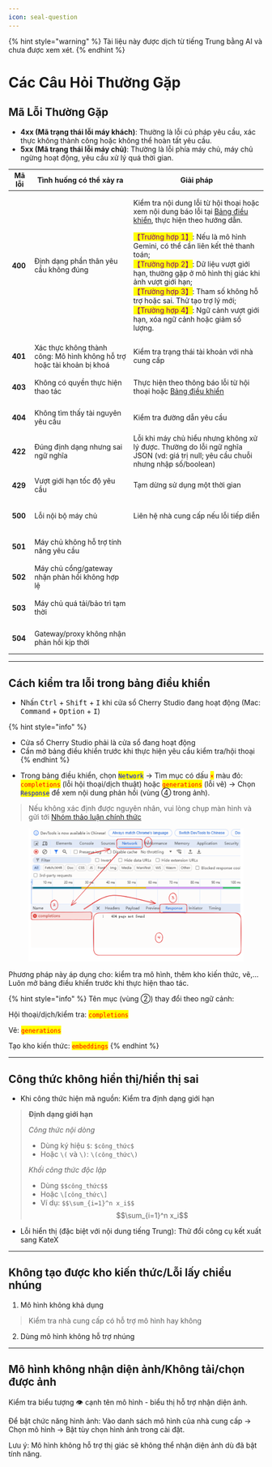 ```yaml
---
icon: seal-question
---
```


{% hint style="warning" %}
Tài liệu này được dịch từ tiếng Trung bằng AI và chưa được xem xét.
{% endhint %}

# Các Câu Hỏi Thường Gặp

## Mã Lỗi Thường Gặp

* **4xx (Mã trạng thái lỗi máy khách)**: Thường là lỗi cú pháp yêu cầu, xác thực không thành công hoặc không thể hoàn tất yêu cầu.
* **5xx (Mã trạng thái lỗi máy chủ)**: Thường là lỗi phía máy chủ, máy chủ ngừng hoạt động, yêu cầu xử lý quá thời gian.

| Mã lỗi        | Tình huống có thể xảy ra                                        | Giải pháp                                                                                                                                                                                                                                                                                                                                                                                                                           |
| ------------- | --------------------------------------------------------------- | ----------------------------------------------------------------------------------------------------------------------------------------------------------------------------------------------------------------------------------------------------------------------------------------------------------------------------------------------------------------------------------------------------------------------------------- |
| <h4>400</h4> | Định dạng phần thân yêu cầu không đúng                           | <p>Kiểm tra nội dung lỗi từ hội thoại hoặc xem nội dung báo lỗi tại <a href="questions.md#kong-zhi-tai-bao-cuo-cha-kan-fang-fa">Bảng điều khiển</a>, thực hiện theo hướng dẫn.</p><p><mark style="color:purple;">【Trường hợp 1】</mark>: Nếu là mô hình Gemini, có thể cần liên kết thẻ thanh toán;<br><mark style="color:purple;">【Trường hợp 2】</mark>: Dữ liệu vượt giới hạn, thường gặp ở mô hình thị giác khi ảnh vượt giới hạn;<br><mark style="color:purple;">【Trường hợp 3】</mark>: Tham số không hỗ trợ hoặc sai. Thử tạo trợ lý mới;<br><mark style="color:purple;">【Trường hợp 4】</mark>: Ngữ cảnh vượt giới hạn, xóa ngữ cảnh hoặc giảm số lượng.</p> |
| <h4>401</h4> | Xác thực không thành công: Mô hình không hỗ trợ hoặc tài khoản bị khoá | Kiểm tra trạng thái tài khoản với nhà cung cấp                                                                                                                                                                                                                                                                                                                                                                                       |
| <h4>403</h4> | Không có quyền thực hiện thao tác                                | Thực hiện theo thông báo lỗi từ hội thoại hoặc [Bảng điều khiển](questions.md#kong-zhi-tai-bao-cuo-cha-kan-fang-fa)                                                                                                                                                                                                                                                                                                                    |
| <h4>404</h4> | Không tìm thấy tài nguyên yêu cầu                                | Kiểm tra đường dẫn yêu cầu                                                                                                                                                                                                                                                                                                                                                                                                         |
| <h4>422</h4> | Đúng định dạng nhưng sai ngữ nghĩa                              | Lỗi khi máy chủ hiểu nhưng không xử lý được. Thường do lỗi ngữ nghĩa JSON (vd: giá trị null; yêu cầu chuỗi nhưng nhập số/boolean)                                                                                                                                                                                                                                                                                                   |
| <h4>429</h4> | Vượt giới hạn tốc độ yêu cầu                                     | Tạm dừng sử dụng một thời gian                                                                                                                                                                                                                                                                                                                                                                                                     |
| <h4>500</h4> | Lỗi nội bộ máy chủ                                               | Liên hệ nhà cung cấp nếu lỗi tiếp diễn                                                                                                                                                                                                                                                                                                                                                                                             |
| <h4>501</h4> | Máy chủ không hỗ trợ tính năng yêu cầu                           |                                                                                                                                                                                                                                                                                                                                                                                                                                    |
| <h4>502</h4> | Máy chủ cổng/gateway nhận phản hồi không hợp lệ                   |                                                                                                                                                                                                                                                                                                                                                                                                                                    |
| <h4>503</h4> | Máy chủ quá tải/bảo trì tạm thời                                 |                                                                                                                                                                                                                                                                                                                                                                                                                                    |
| <h4>504</h4> | Gateway/proxy không nhận phản hồi kịp thời                       |                                                                                                                                                                                                                                                                                                                                                                                                                                    |



***

## Cách kiểm tra lỗi trong bảng điều khiển

* Nhấn <kbd>Ctrl</kbd> + <kbd>Shift</kbd> + <kbd>I</kbd> khi cửa sổ Cherry Studio đang hoạt động (Mac: <kbd>Command</kbd> + <kbd>Option</kbd> + <kbd>I</kbd>)

{% hint style="info" %}
- Cửa sổ Cherry Studio phải là cửa sổ đang hoạt động
- Cần mở bảng điều khiển trước khi thực hiện yêu cầu kiểm tra/hội thoại
{% endhint %}

* Trong bảng điều khiển, chọn <mark style="color:blue;">`Network`</mark> → Tìm mục có dấu <mark style="color:red;">`×`</mark>  màu đỏ: <mark style="color:red;">`completions`</mark> (lỗi hội thoại/dịch thuật) hoặc <mark style="color:red;">`generations`</mark> (lỗi vẽ) → Chọn <mark style="color:blue;">`Response`</mark> để xem nội dung phản hồi (vùng ④ trong ảnh).

> Nếu không xác định được nguyên nhân, vui lòng chụp màn hình và gửi tới [Nhóm thảo luận chính thức](https://t.me/CherryStudioAI)

<figure><img src="../.gitbook/assets/image (1) (1) (1) (1) (1).png" alt="" width="563"><figcaption></figcaption></figure>

Phương pháp này áp dụng cho: kiểm tra mô hình, thêm kho kiến thức, vẽ,... Luôn mở bảng điều khiển trước khi thực hiện thao tác.

{% hint style="info" %}
Tên mục (vùng ②) thay đổi theo ngữ cảnh:

Hội thoại/dịch/kiểm tra: <mark style="color:red;">`completions`</mark>&#x20;

Vẽ: <mark style="color:red;">`generations`</mark>

Tạo kho kiến thức: <mark style="color:red;">`embeddings`</mark>&#x20;
{% endhint %}

***

## Công thức không hiển thị/hiển thị sai

* Khi công thức hiện mã nguồn: Kiểm tra định dạng giới hạn

> **Định dạng giới hạn**
>
> _Công thức nội dòng_
>
> * Dùng ký hiệu `$`: `$công_thức$`
> * Hoặc `\(` và `\)`: `\(công_thức\)`
>
> _Khối công thức độc lập_
>
> * Dùng `$$công_thức$$`
> * Hoặc `\[công_thức\]`
> * Ví dụ: `$$\sum_{i=1}^n x_i$$`\
>   $$\sum_{i=1}^n x_i$$

* Lỗi hiển thị (đặc biệt với nội dung tiếng Trung): Thử đổi công cụ kết xuất sang KateX

***

## Không tạo được kho kiến thức/Lỗi lấy chiều nhúng

1. Mô hình không khả dụng

> Kiểm tra nhà cung cấp có hỗ trợ mô hình hay không

2. Dùng mô hình không hỗ trợ nhúng

***

## Mô hình không nhận diện ảnh/Không tải/chọn được ảnh

Kiểm tra biểu tượng 👁️ cạnh tên mô hình - biểu thị hỗ trợ nhận diện ảnh.

Để bật chức năng hình ảnh: Vào danh sách mô hình của nhà cung cấp → Chọn mô hình → Bật tùy chọn hình ảnh trong cài đặt.

Lưu ý: Mô hình không hỗ trợ thị giác sẽ không thể nhận diện ảnh dù đã bật tính năng.